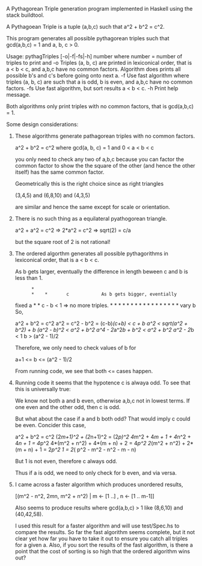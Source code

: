 
A Pythagorean Triple generation program implemented in Haskell
using the stack buildtool.

A Pythagoean Triple is a tuple (a,b,c) such that a^2 + b^2 = c^2.

This program generates all possible pythagorean triples such that
gcd(a,b,c) = 1 and a, b, c > 0.

Usage:
  pythagTriples [-o|-f|-fs|-h] number
    where
      number = number of triples to print
    and
      -o  Triples (a, b, c) are printed in lexiconical order,
          that is a < b < c, and a,b,c have no common factors.
          Algorithm does prints all possible b's and c's before
          going onto next a.
      -f  Use fast algorithm where triples (a, b, c) are such
          that a is odd, b is even, and a,b,c have no common
          factors.
      -fs Use fast algorithm, but sort results a < b < c.
      -h  Print help message.
   
  Both algorithms only print triples with no common factors,
  that is  gcd(a,b,c) = 1.

Some design considerations:

  1. These algorithms generate pathagorean triples with no common
     factors.

       a^2 + b^2 = c^2  where gcd(a, b, c) = 1 and 0 < a < b < c

     you only need to check any two of a,b,c because you can factor
     the common factor to show the the square of the other (and
     hence the other itself) has the same common factor.

     Geometrically this is the right choice since as right triangles

       (3,4,5) and (6,8,10) and (4,3,5) 

     are similar and hence the same except for scale or orientation.

  2. There is no such thing as a equilateral pyathogorean triangle.

       a^2 + a^2 = c^2 => 2*a^2 = c^2 => sqrt(2) = c/a

     but the square root of 2 is not rational!

  3. The ordered algorthm generates all possible pythagorithms in
     lexiconical order, that is a < b < c.

     As b gets larger, eventually the difference in length beween
     c and b is less than 1.

               *
               *    *       c            As b gets bigger, eventially
       fixed a *         *               c - b < 1 => no more triples.
               *               *
               *                    *
               * * * * * * * * * * * * * 
                      vary b
     So,

       a^2 + b^2 = c^2
       a^2 = c^2 - b^2 = (c-b)*(c+b) < c + b
       a^2 < sqrt(a^2 + b^2) + b
       (a^2 - b)^2 < a^2 + b^2
       a^4 - 2*a^2*b + b^2 < a^2 + b^2
       a^2 - 2*b < 1
       b > (a^2 - 1)/2

     Therefore, we only need to check values of b for

       a+1 <= b <= (a^2 - 1)/2

     From running code, we see that both <= cases happen.

  4. Running code it seems that the hypotence c is alwaya odd.
     To see that this is universally true:

     We know not both a and b even, otherwise a,b,c not in lowest
     terms.  If one even and the other odd, then c is odd.

     But what about the case if a and b both odd?  That would
     imply c could be even.  Concider this case,

       a^2 + b^2 = c^2
       (2*m+1)^2 + (2*n+1)^2 = (2*p)^2
       4*m^2 + 4*m + 1 + 4*n^2 + 4*n + 1 = 4*p^2
       4*(m^2 + n^2) + 4*(m + n) + 2 = 4*p^2
       2*(m^2 + n^2) + 2*(m + n) + 1 = 2*p^2
       1 = 2*( p^2 - m^2 - n^2 - m - n)

     But 1 is not even, therefore c always odd.

     Thus if a is odd, we need to only check for b even, and
     via versa.

  5. I came across a faster algorithm which produces unordered results,

       [(m^2 - n^2, 2*m*n, m^2 + n^2) | m <- [1 ..] , n <- [1 .. m-1]] 

     Also seems to produce results where gcd(a,b,c) > 1
     like (8,6,10) and (40,42,58).

     I used this result for a faster algorithm and will use
     test/Spec.hs to compare the results.  So far the fast
     algorithm seems complete, but it not clear yet how far
     you have to take it out to ensure you catch all triples
     for a given a.  Also, if you sort the results of the fast
     algorithm, is there a point that the cost of sorting is
     so high that the ordered algorithm wins out?
